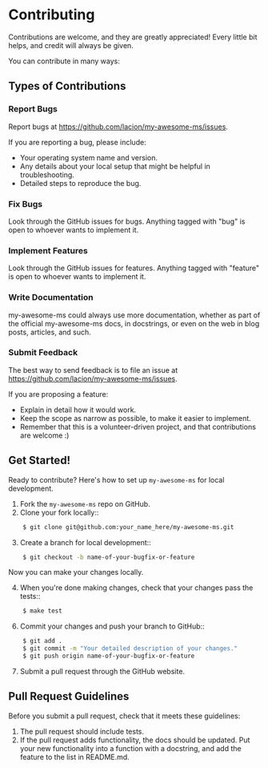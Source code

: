 # Contributing

Contributions are welcome, and they are greatly appreciated! Every little bit helps, and credit will always be given.

You can contribute in many ways:

## Types of Contributions

### Report Bugs

Report bugs at https://github.com/lacion/my-awesome-ms/issues.

If you are reporting a bug, please include:

* Your operating system name and version.
* Any details about your local setup that might be helpful in troubleshooting.
* Detailed steps to reproduce the bug.

### Fix Bugs

Look through the GitHub issues for bugs. Anything tagged with "bug"
is open to whoever wants to implement it.

### Implement Features

Look through the GitHub issues for features. Anything tagged with "feature"
is open to whoever wants to implement it.

### Write Documentation

my-awesome-ms could always use more documentation, whether as part of the
official my-awesome-ms docs, in docstrings, or even on the web in blog posts,
articles, and such.

### Submit Feedback

The best way to send feedback is to file an issue at https://github.com/lacion/my-awesome-ms/issues.

If you are proposing a feature:

* Explain in detail how it would work.
* Keep the scope as narrow as possible, to make it easier to implement.
* Remember that this is a volunteer-driven project, and that contributions
  are welcome :)

## Get Started!

Ready to contribute? Here's how to set up `my-awesome-ms` for local development.

1. Fork the `my-awesome-ms` repo on GitHub.
2. Clone your fork locally::
```bash
    $ git clone git@github.com:your_name_here/my-awesome-ms.git
```
3. Create a branch for local development::
```bash
    $ git checkout -b name-of-your-bugfix-or-feature
```
   Now you can make your changes locally.

4. When you're done making changes, check that your changes pass the tests::
```bash
    $ make test
```
6. Commit your changes and push your branch to GitHub::
```bash
    $ git add .
    $ git commit -m "Your detailed description of your changes."
    $ git push origin name-of-your-bugfix-or-feature
```
7. Submit a pull request through the GitHub website.

Pull Request Guidelines
-----------------------

Before you submit a pull request, check that it meets these guidelines:

1. The pull request should include tests.
2. If the pull request adds functionality, the docs should be updated. Put
   your new functionality into a function with a docstring, and add the
   feature to the list in README.md.
